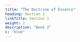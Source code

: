 ```yaml
---
title: "The Doctrine of Essence"
heading: Section 1
linkTitle: Section 1
weight: 1
description: "Book 2"
c: "blue"
---
```

